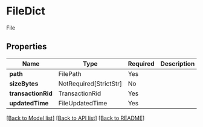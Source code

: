 # FileDict

File

## Properties
| Name | Type | Required | Description |
| ------------ | ------------- | ------------- | ------------- |
**path** | FilePath | Yes |  |
**sizeBytes** | NotRequired[StrictStr] | No |  |
**transactionRid** | TransactionRid | Yes |  |
**updatedTime** | FileUpdatedTime | Yes |  |


[[Back to Model list]](../../README.md#documentation-for-models) [[Back to API list]](../../README.md#documentation-for-api-endpoints) [[Back to README]](../../README.md)
